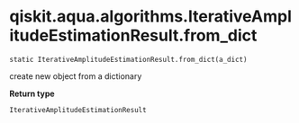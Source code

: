 # qiskit.aqua.algorithms.IterativeAmplitudeEstimationResult.from\_dict

`static IterativeAmplitudeEstimationResult.from_dict(a_dict)`

create new object from a dictionary

**Return type**

`IterativeAmplitudeEstimationResult`
